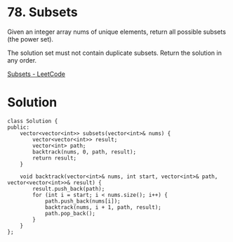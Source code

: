 # 78. Subsets

Given an integer array nums of unique elements, return all possible subsets (the power set).

The solution set must not contain duplicate subsets. Return the solution in any order.

[Subsets - LeetCode](https://leetcode.com/problems/subsets/)

# Solution

```
class Solution {
public:
    vector<vector<int>> subsets(vector<int>& nums) {
        vector<vector<int>> result;
        vector<int> path;
        backtrack(nums, 0, path, result);
        return result;
    }
    
    void backtrack(vector<int>& nums, int start, vector<int>& path, vector<vector<int>>& result) {
        result.push_back(path);
        for (int i = start; i < nums.size(); i++) {
            path.push_back(nums[i]);
            backtrack(nums, i + 1, path, result);
            path.pop_back();
        }
    }
};
```